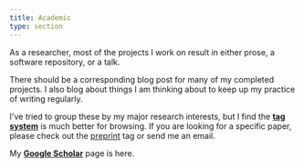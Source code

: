 ```yaml
---
title: Academic  
type: section
---
```


As a researcher, most of the projects I work on result in either prose, a software repository, or a talk. 

There should be a corresponding blog post for many of my completed projects.
I also blog about things I am thinking about to keep up my practice of writing regularly. 

I've tried to group these by my major research interests, but I find the **[tag system](https://davidjohnbaker.rbind.io/tags/)** is much better for browsing. 
If you are looking for a specific paper, please check out the [preprint](https://davidjohnbaker.rbind.io/tags/preprint/) tag or send me an email. 

My **[Google Scholar](https://scholar.google.com/citations?user=tigU2AkAAAAJ&hl=en)** page is here. 

